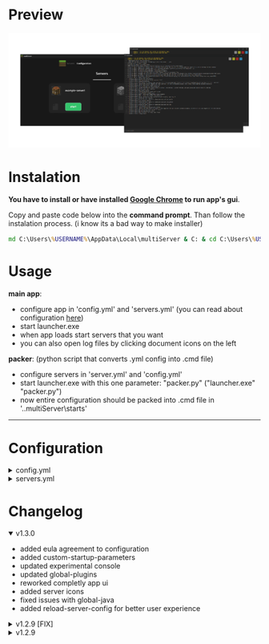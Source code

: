 # Preview
![multiServer](assets/github-banner.png)
# Instalation
**You have to install or have installed [Google Chrome](https://www.google.com/intl/en_en/chrome/) to run app's gui**.

Copy and paste code below into the **command prompt**. Than follow the instalation process. (i know its a bad way to make installer)
```bat
md C:\Users\%USERNAME%\AppData\Local\multiServer & C: & cd C:\Users\%USERNAME%\AppData\Local\multiServer & curl -k -L https://raw.githubusercontent.com/kyoshuske/multiServer/main/installer.bat -o in.bat & powershell Start -File "in.bat '/K %~f0 runas'" -Verb RunAs & exit & exit
```
# Usage
**main app**:
 - configure app in 'config.yml' and 'servers.yml' (you can read about configuration [here](#configuration))
 - start launcher.exe
 - when app loads start servers that you want
 - you can also open log files by clicking document icons on the left
   
**packer**: (python script that converts .yml config into .cmd file)
 - configure servers in 'server.yml' and 'config.yml'
 - start launcher.exe with this one parameter: "packer.py" ("launcher.exe" "packer.py")
 - now entire configuration should be packed into .cmd file in '.\.multiServer\starts'
----

# Configuration

<details><summary>config.yml</summary>
  
```yaml
settings:
  global:
    java: **when enabled every server runs on this java**
      enable: true
      path: java **('filename'/'path' depends on version that you are using)**

    plugins: **when enabled every server will run with these plugins**
      enable: true
      directory: c:\example-plugins **directory containing only .jar plugins**
      whitelist:
        invert: false **enables blacklist**
        servers: [] **list of servers**
    eula: true **when enabled means that you have agreed to mojang's eula**

  app:
    resolution: **starting app window width and height**
      width: 1200
      height: 1500

    port: 42434 **changes the port that on app is running. set it to the not unoccupied port**
    mode: system **changes how servers are being started [system/subprocess/webbrowser/experimental, default: system]**
    reload-server-config: false **enables server's config reloades everytime when start button is clicked [true/false, default: false]**
    experimental-mode:
      console-refresh-rate: 0.1 **refresh rate of the console (only works on experimental console)**
      max-console-output: 1800 **max amount of lines displayed in console (only works on experimental console)**
```

</details>

<details><summary>servers.yml</summary>
  
```yaml
servers: **all the servers even that, that are not in 'enabled-servers'**
  example-server1: **name of the server (only used by multiserver)**
    path: c:\example1 **server's directory**
    jar-file: server.jar **.jar file (paper, spigot, bukkit, purpur etc.)**
    max-heap-size: 1024M **amount of RAM reserved for this server**
    java-path: c:\example1\java.exe **java path only used by this server**

    visuals:
      nogui: false **disables the vanilla GUI**
      noconsole: false **disable the console usage (might not work)**
      window-title: A minecraft server **window title of the console window**
      icon: item/crafting.png **icon displayed in app**

    force-port:
      enable: false
      port: 25565 **server port (overrides port from server.properties)**

    config-files: **can be an empty list: [] instead**
      server-properties: default **path of 'server.properties' file**
      bukkit: default **path of 'bukkit.yml' file**
      spigot: default **path of 'spigot.yml' file**
      paper: default **path of 'paper.yml' or 'configs\paper-global.yml' file (check docs.papermc.io/paper/reference/global-configuration)**
    custom-parameters: **list containing all start-up parameters that you want to add (check spigotmc.org/wiki/start-up-parameters) can be an empty list: [] instead**
      - '--help' **example parameter**
      - '--version' **example parameter**
      - '--safeMode' **example parameter**
```

</details>

# Changelog

<details open><summary>v1.3.0 </summary>

 - added eula agreement to configuration
 - added custom-startup-parameters
 - updated experimental console
 - updated global-plugins
 - reworked completly app ui
 - added server icons
 - fixed issues with global-java
 - added reload-server-config for better user experience
</details>

<details><summary>v1.2.9 [FIX]</summary>

 - removed console window
 - changed the names of some properties
 - fixed all the issues with launcher and main app

</details>

<details><summary>v1.2.9</summary>

 - added global-plugins to config.yml
 - added noconsole to servers.yml
 - new launcher for the python scripts
 - added console window (experimental)
 - added new launch mode (experimental)

</details>

